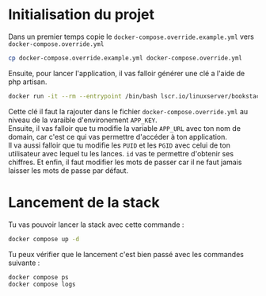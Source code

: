 # Initialisation du projet

Dans un premier temps copie le `docker-compose.override.example.yml` vers `docker-compose.override.yml`

```bash
cp docker-compose.override.example.yml docker-compose.override.yml
```

Ensuite, pour lancer l'application, il vas falloir générer une clé a l'aide de php artisan. 

```bash
docker run -it --rm --entrypoint /bin/bash lscr.io/linuxserver/bookstack:latest appkey
```

Cette clé il faut la rajouter dans le fichier `docker-compose.override.yml` au niveau de la varaible d'environement `APP_KEY`.  
Ensuite, il vas falloir que tu modifie la variable `APP_URL` avec ton nom de domain, car c'est ce qui vas permettre d'accéder à ton application.  
Il va aussi falloir que tu modifie les `PUID` et les `PGID` avec celui de ton utilisateur avec lequel tu les lances. `id` vas te permettre d'obtenir ses chiffres.
Et enfin, il faut modifier les mots de passer car il ne faut jamais laisser les mots de passe par défaut.

# Lancement de la stack 

Tu vas pouvoir lancer la stack avec cette commande : 

```bash
docker compose up -d
```

Tu peux vérifier que le lancement c'est bien passé avec les commandes suivante :

```bash
docker compose ps
docker compose logs
```